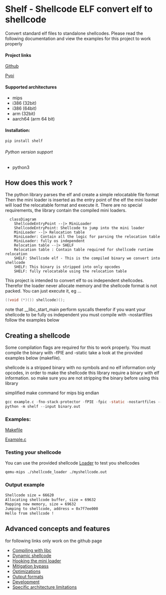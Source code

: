 # Shelf - Shellcode ELF convert elf to shellcode
Convert standard elf files to standalone shellcodes.
Please read the following documentation and view the examples for this project to work properly

#### Project links
[Github](https://github.com/jonatanSh/shelf)

[Pypi](https://pypi.org/project/shelf/)

#### Supported architectures
* mips
* i386 (32bit)
* i386 (64bit)
* arm (32bit)
* aarch64 (arm 64 bit)

#### Installation:
```bash
pip install shelf
```
###### Python version support
* python3


## How does this work ?
The python library parses the elf and create a simple relocatable file format
Then the mini loader is inserted as the entry point of the elf the mini loader
will load the relocatable format and execute it.
There are no special requirements, the library contain the compiled
mini loaders.

```mermaid
  classDiagram
    ShellcodeEntryPoint --|> MiniLoader
    ShellcodeEntryPoint: Shellcode to jump into the mini loader
    MiniLoader --|> Relocation table
    MiniLoader: Contain all the logic for parsing the relocation table
    MiniLoader: fully os independent
    Relocation table --|> SHELF
    Relocation table : Contain table required for shellcode runtime relocation
    SHELF: Shellcode elf - This is the compiled binary we convert into shellcode
    SHELF: This binary is stripped into only opcodes
    SHELF: fully relocatable using the relocation table
```

This project is intended to convert elf to os independent shellcodes.
Therefor the loader never allocate memory and the shellcode format is not packed.
You can just execute it, eg ...
```c
((void (*)()) shellcode)();
```
note that __libc_start_main perform syscalls
therefor if you want your shellcode to be fully os independent you must compile with -nostartfiles
follow the examples below

## Creating a shellcode

Some compilation flags are required for this to work properly.
You must compile the binary with -fPIE and -static take a look at the provided examples below
(makefile).

shellcode is a stripped binary with no symbols and no elf information only opcodes, in order 
to make the shellcode this library require a binary with elf information.
so make sure you are not stripping the binary before using this library

simplified make command for mips big endian

```c
gcc example.c -fno-stack-protector -fPIE -fpic -static -nostartfiles --entry=main -o binary.out
python -m shelf --input binary.out                                     
```

### Examples:

[Makefile](https://github.com/jonatanSh/shelf/blob/master/examples/Makefile)

[Example.c](https://github.com/jonatanSh/shelf/blob/master/examples/example.c)



### Testing your shellcode
You can use the provided shellcode
[Loader](https://github.com/jonatanSh/shelf/tree/master/shellcode_loader)
to test you shellcodes

```bash
qemu-mips ./shellcode_loader ./myshellcode.out
```

### Output example
```bash
Shellcode size = 66620
Allocating shellcode buffer, size = 69632
Mapping new memory, size = 69632
Jumping to shellcode, address = 0x7f7ee000
Hello from shellcode !
```


## Advanced concepts and features
for following links only work on the github page
* [Compiling with libc](docs/libc.md)
* [Dynamic shellcode](docs/dynamic.md)
* [Hooking the mini loader](docs/hooks.md)
* [Mitigation bypass](docs/mitigation_bypass.md)
* [Optimizations](docs/optimizations.md)
* [Output formats](docs/output_formats.md)
* [Development](docs/develop.md)
* [Specific architecture limitations](docs/speific_arch_limitations.md)